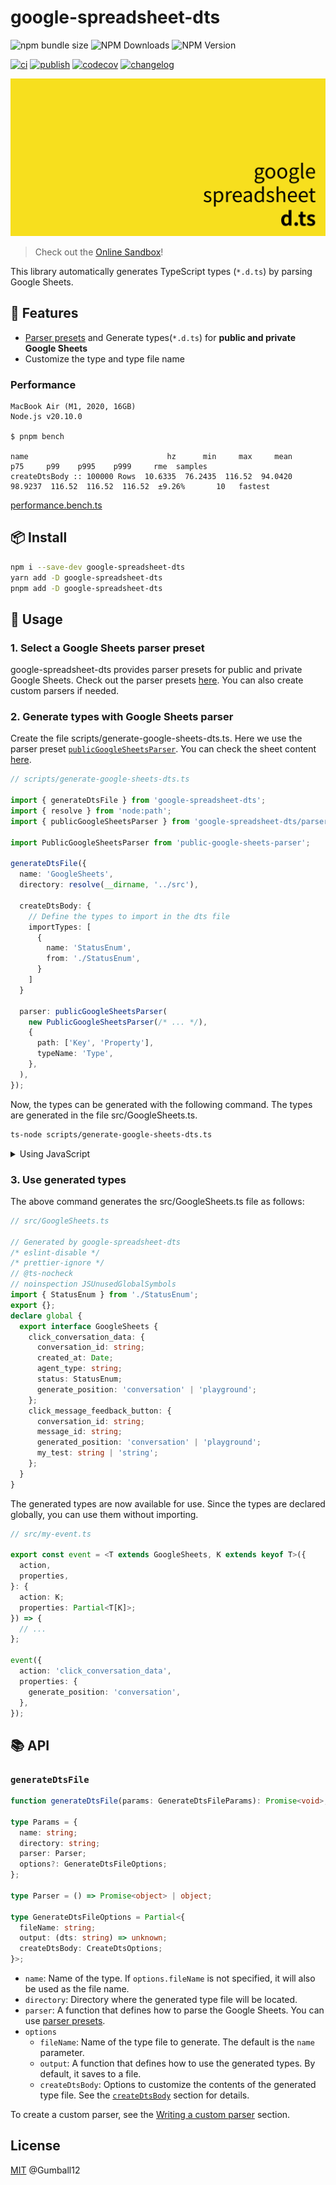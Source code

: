 # google-spreadsheet-dts

![npm bundle size](https://img.shields.io/bundlephobia/minzip/google-spreadsheet-dts) ![NPM Downloads](https://img.shields.io/npm/dm/google-spreadsheet-dts) ![NPM Version](https://img.shields.io/npm/v/google-spreadsheet-dts)

[![ci](https://github.com/Gumball12/google-spreadsheet-dts/actions/workflows/ci.yaml/badge.svg)](https://github.com/Gumball12/google-spreadsheet-dts/actions/workflows/ci.yaml) [![publish](https://github.com/Gumball12/google-spreadsheet-dts/actions/workflows/publish-npm.yaml/badge.svg)](https://github.com/Gumball12/google-spreadsheet-dts/actions/workflows/publish-npm.yaml) [![codecov](https://codecov.io/gh/Gumball12/google-spreadsheet-dts/graph/badge.svg?token=8uuKMCW2bk)](https://codecov.io/gh/Gumball12/google-spreadsheet-dts) [![changelog](https://img.shields.io/badge/CHANGELOG-gray)](./CHANGELOG.md)

![logo](./docs/logo-extended.png)

> Check out the [Online Sandbox](https://gumball12.github.io/google-spreadsheet-dts/)!

This library automatically generates TypeScript types (`*.d.ts`) by parsing Google Sheets.

## 💫 Features

- [Parser presets](./src/parser) and Generate types(`*.d.ts`) for **public and private Google Sheets**
- Customize the type and type file name

### Performance

```
MacBook Air (M1, 2020, 16GB)
Node.js v20.10.0

$ pnpm bench

name                               hz      min     max     mean      p75     p99    p995    p999     rme  samples
createDtsBody :: 100000 Rows  10.6335  76.2435  116.52  94.0420  98.9237  116.52  116.52  116.52  ±9.26%       10   fastest
```

[performance.bench.ts](./src/__tests__/performance.bench.ts)

## 📦 Install

```bash
npm i --save-dev google-spreadsheet-dts
yarn add -D google-spreadsheet-dts
pnpm add -D google-spreadsheet-dts
```

## 🚀 Usage

### 1. Select a Google Sheets parser preset

google-spreadsheet-dts provides parser presets for public and private Google Sheets. Check out the parser presets [here](./src/parser/README.md). You can also create custom parsers if needed.

### 2. Generate types with Google Sheets parser

Create the file scripts/generate-google-sheets-dts.ts. Here we use the parser preset [`publicGoogleSheetsParser`](./src/parser/publicGoogleSheetsParser.ts). You can check the sheet content [here](https://docs.google.com/spreadsheets/d/1j23zhzHcPd_LzDQ7uPrXgMJfPoZYs289boUKoKnAjUo/edit#gid=0).

```ts
// scripts/generate-google-sheets-dts.ts

import { generateDtsFile } from 'google-spreadsheet-dts';
import { resolve } from 'node:path';
import { publicGoogleSheetsParser } from 'google-spreadsheet-dts/parser';

import PublicGoogleSheetsParser from 'public-google-sheets-parser';

generateDtsFile({
  name: 'GoogleSheets',
  directory: resolve(__dirname, '../src'),

  createDtsBody: {
    // Define the types to import in the dts file
    importTypes: [
      {
        name: 'StatusEnum',
        from: './StatusEnum',
      }
    ]
  }

  parser: publicGoogleSheetsParser(
    new PublicGoogleSheetsParser(/* ... */),
    {
      path: ['Key', 'Property'],
      typeName: 'Type',
    },
  ),
});
```

Now, the types can be generated with the following command. The types are generated in the file src/GoogleSheets.ts.

```bash
ts-node scripts/generate-google-sheets-dts.ts
```

<details>
<summary>Using JavaScript</summary>

```js
// scripts/generate-google-sheets-dts.js

const { generateDtsFile } = require('google-spreadsheet-dts');
const { resolve } = require('node:path');
const { publicGoogleSheetsParser } = require('google-spreadsheet-dts/parser');

const PublicGoogleSheetsParser = require('public-google-sheets-parser');

generateDtsFile({
  name: 'GoogleSheets',
  directory: resolve(__dirname, '../src'),

  createDtsBody: {
    importTypes: [
      {
        name: 'StatusEnum',
        from: './StatusEnum',
      }
    ]
  }

  parser: publicGoogleSheetsParser(
    new PublicGoogleSheetsParser(/* ... */),
    {
      path: ['Key', 'Property'],
      typeName: 'Type',
    },
  ),
});
```

```bash
node scripts/generate-google-sheets-dts.js
```

</details>

### 3. Use generated types

The above command generates the src/GoogleSheets.ts file as follows:

```ts
// src/GoogleSheets.ts

// Generated by google-spreadsheet-dts
/* eslint-disable */
/* prettier-ignore */
// @ts-nocheck
// noinspection JSUnusedGlobalSymbols
import { StatusEnum } from './StatusEnum';
export {};
declare global {
  export interface GoogleSheets {
    click_conversation_data: {
      conversation_id: string;
      created_at: Date;
      agent_type: string;
      status: StatusEnum;
      generate_position: 'conversation' | 'playground';
    };
    click_message_feedback_button: {
      conversation_id: string;
      message_id: string;
      generated_position: 'conversation' | 'playground';
      my_test: string | 'string';
    };
  }
}
```

The generated types are now available for use. Since the types are declared globally, you can use them without importing.

```ts
// src/my-event.ts

export const event = <T extends GoogleSheets, K extends keyof T>({
  action,
  properties,
}: {
  action: K;
  properties: Partial<T[K]>;
}) => {
  // ...
};

event({
  action: 'click_conversation_data',
  properties: {
    generate_position: 'conversation',
  },
});
```

## 📚 API

### `generateDtsFile`

```ts
function generateDtsFile(params: GenerateDtsFileParams): Promise<void>;

type Params = {
  name: string;
  directory: string;
  parser: Parser;
  options?: GenerateDtsFileOptions;
};

type Parser = () => Promise<object> | object;

type GenerateDtsFileOptions = Partial<{
  fileName: string;
  output: (dts: string) => unknown;
  createDtsBody: CreateDtsOptions;
}>;
```

- `name`: Name of the type. If `options.fileName` is not specified, it will also be used as the file name.
- `directory`: Directory where the generated type file will be located.
- `parser`: A function that defines how to parse the Google Sheets. You can use [parser presets](./src/parser).
- `options`
  - `fileName`: Name of the type file to generate. The default is the `name` parameter.
  - `output`: A function that defines how to use the generated types. By default, it saves to a file.
  - `createDtsBody`: Options to customize the contents of the generated type file. See the [`createDtsBody`](#createdtsbody) section for details.

To create a custom parser, see the [Writing a custom parser](./src/parser/README.md#writing-a-custom-parser) section.

## License

[MIT](./LICENSE) @Gumball12
